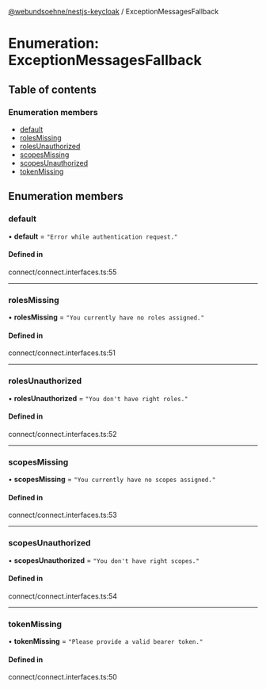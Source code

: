 [@webundsoehne/nestjs-keycloak](../README.md) / ExceptionMessagesFallback

# Enumeration: ExceptionMessagesFallback

## Table of contents

### Enumeration members

- [default](ExceptionMessagesFallback.md#default)
- [rolesMissing](ExceptionMessagesFallback.md#rolesmissing)
- [rolesUnauthorized](ExceptionMessagesFallback.md#rolesunauthorized)
- [scopesMissing](ExceptionMessagesFallback.md#scopesmissing)
- [scopesUnauthorized](ExceptionMessagesFallback.md#scopesunauthorized)
- [tokenMissing](ExceptionMessagesFallback.md#tokenmissing)

## Enumeration members

### default

• **default** = `"Error while authentication request."`

#### Defined in

connect/connect.interfaces.ts:55

---

### rolesMissing

• **rolesMissing** = `"You currently have no roles assigned."`

#### Defined in

connect/connect.interfaces.ts:51

---

### rolesUnauthorized

• **rolesUnauthorized** = `"You don't have right roles."`

#### Defined in

connect/connect.interfaces.ts:52

---

### scopesMissing

• **scopesMissing** = `"You currently have no scopes assigned."`

#### Defined in

connect/connect.interfaces.ts:53

---

### scopesUnauthorized

• **scopesUnauthorized** = `"You don't have right scopes."`

#### Defined in

connect/connect.interfaces.ts:54

---

### tokenMissing

• **tokenMissing** = `"Please provide a valid bearer token."`

#### Defined in

connect/connect.interfaces.ts:50
